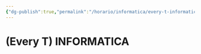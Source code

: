 ```yaml
---
{"dg-publish":true,"permalink":"/horario/informatica/every-t-informatica/","title":"INFORMATICA","created":"2023-03-21T10:28:58.137-05:00","updated":"2023-03-23T01:33:05.143-05:00"}
---
```


# (Every T) INFORMATICA

